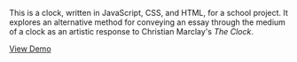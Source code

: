 This is a clock, written in JavaScript, CSS, and HTML, for a school project. It explores an alternative method for conveying an essay through the medium of a clock as an artistic response to Christian Marclay's *The Clock*.

[View Demo](http://lab.morgante.net/clock/)